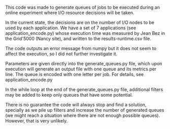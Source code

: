 This code was made to generate queues of jobs to be executed during an online experiment where I/O resource decisions will be taken. 

In the current state, the decisions are on the number of I/O nodes to be used by each application. We have a set of 7 applications (see application_encode.py) whose execution time was measured by Jean Bez in the Grid'5000 (Nancy site), and written to the results-runtime.csv file.

The code outputs an error message from numpy but it does not seem to affect the execution, so I did not further investigate it.

Parameters are given directly into the generate_queues.py file, which upon execution will generate an output file with one queue and its metrics per line. The queue is encoded with one letter per job. For details, see application_encode.py

In the while loop at the end of the generate_queues.py file, additional filters may be added to keep only queues that have some potential. 

There is no guarantee the code will always stop and find a solution, specially as we pile up filters and increase the number of generated queues (we might reach a situation where there are not enough possible queues). However, that is very unlikely.
